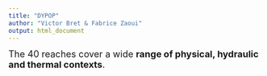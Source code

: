 ```yaml
---
title: "DYPOP"
author: "Victor Bret & Fabrice Zaoui"
output: html_document
---
```




<font size="4">The 40 reaches cover a wide **range of physical, hydraulic and thermal contexts**.</font>
